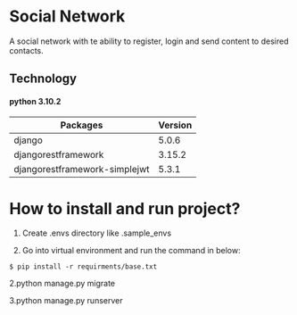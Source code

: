 # Social Network
A social network with te ability to register, login and send content to desired contacts.

## Technology
#### python 3.10.2
|Packages                           | Version |
|--------                           |---------|
|django                             | 5.0.6   |
|djangorestframework                | 3.15.2  |
|djangorestframework-simplejwt      | 5.3.1   |

# How to install and run project?
1. Create .envs directory like .sample_envs

2. Go into virtual environment and run the command in below:

```
$ pip install -r requirments/base.txt
```

2.python manage.py migrate

3.python manage.py runserver


